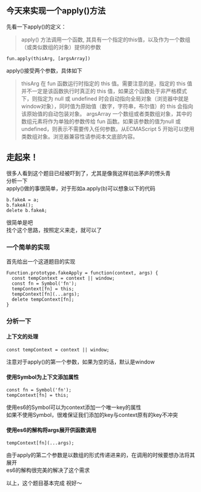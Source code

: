 ## 今天来实现一个apply()方法

先看一下apply()的定义：
>apply() 方法调用一个函数, 其具有一个指定的this值，以及作为一个数组（或类似数组的对象）提供的参数
```
fun.apply(thisArg, [argsArray])
```

apply()接受两个参数，具体如下
>thisArg
在 fun 函数运行时指定的 this 值。需要注意的是，指定的 this 值并不一定是该函数执行时真正的 this 值，如果这个函数处于非严格模式下，则指定为 null 或 undefined 时会自动指向全局对象（浏览器中就是window对象），同时值为原始值（数字，字符串，布尔值）的 this 会指向该原始值的自动包装对象。
argsArray
一个数组或者类数组对象，其中的数组元素将作为单独的参数传给 fun 函数。如果该参数的值为null 或 undefined，则表示不需要传入任何参数。从ECMAScript 5 开始可以使用类数组对象。浏览器兼容性请参阅本文底部内容。


## 走起来！

很多人看到这个题目已经被吓到了，尤其是像我这样初出茅庐的愣头青   
分析一下   
apply()做的事很简单，对于形如a.apply(b)可以想象以下的代码
```
b.fakeA = a;
b.fakeA();
delete b.fakeA;
```

很简单是吧   
找个这个思路，按照定义来走，就可以了

### 一个简单的实现

首先给出一个这道题目的实现   
```
Function.prototype.fakeApply = function(context, args) {
  const tempContext = context || window;
  const fn = Symbol('fn');
  tempContext[fn] = this;
  tempContext[fn](...args);
  delete tempContext[fn];
}
```

### 分析一下

#### 上下文的处理
```
const tempContext = context || window;
```
注意对于apply()的第一个参数，如果为空的话，默认是window

#### 使用Symbol为上下文添加属性
```
const fn = Symbol('fn');
tempContext[fn] = this;
```
使用es6的Symbol可以为context添加一个唯一key的属性      
如果不使用Symbol，很难保证我们添加的key与context原有的key不冲突

#### 使用es6的解构将args展开供函数调用
```
tempContext[fn](...args);
```
由于apply的第二个参数是以数组的形式传递进来的，在调用的时候要想办法将其展开   
es6的解构很完美的解决了这个需求   



以上，这个题目基本完成
祝好～
